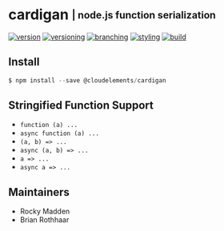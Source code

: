 # cardigan <sub><sup>| node.js function serialization</sup></sub>
[![version](http://img.shields.io/badge/version-0.0.0-blue.svg)](https://www.npmjs.com/package/@cloudelements/cardigan)
[![versioning](http://img.shields.io/badge/versioning-semver-blue.svg)](http://semver.org/)
[![branching](http://img.shields.io/badge/branching-github%20flow-blue.svg)](https://guides.github.com/introduction/flow/)
[![styling](http://img.shields.io/badge/code%20styling-XO-blue.svg)](https://github.com/sindresorhus/xo)
[![build](https://circleci.com/gh/cloud-elements/cardigan.svg?style=shield&circle-token=d2c4daf4faf4449f3a311516944c34058ca791a5)](https://circleci.com/gh/cloud-elements/cardigan)

## Install
```javascript
$ npm install --save @cloudelements/cardigan
```

## Stringified Function Support
* `function (a) ...`
* `async function (a) ...`
* `(a, b) => ...`
* `async (a, b) => ...`
* `a => ...`
* `async a => ...`

## Maintainers
* Rocky Madden
* Brian Rothhaar

